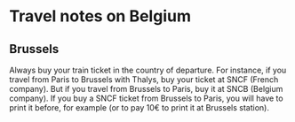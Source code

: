 Travel notes on Belgium
=======================

## Brussels

Always buy your train ticket in the country of departure. For instance, if you travel from Paris to Brussels with Thalys, buy your ticket at SNCF (French company). But if you travel from Brussels to Paris, buy it at SNCB (Belgium company). If you buy a SNCF ticket from Brussels to Paris, you will have to print it before, for example (or to pay 10€ to print it at Brussels station).
